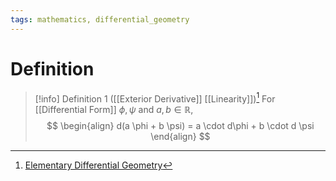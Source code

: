 ```yaml
---
tags: mathematics, differential_geometry
---
```


# Definition

> [!info] Definition 1 ([[Exterior Derivative]] [[Linearity]])[^1]
> For [[Differential Form]] $\phi, \psi$ and $a, b \in \mathbb{R}$,
> $$
> \begin{align}
> d(a \phi + b \psi) = a \cdot d\phi + b \cdot d \psi
> \end{align}
> $$

[^1]: [Elementary Differential Geometry](zotero://open-pdf/library/items/F6CCEWIU?page=46)